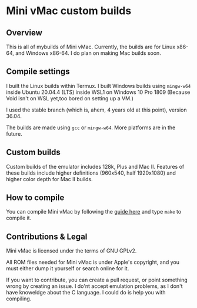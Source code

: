 # Mini vMac custom builds
## Overview
This is all of mybuilds of Mini vMac. Currently, the builds are for Linux x86-64, and Windows x86-64. I do plan on making Mac builds soon.

## Compile settings

I built the Linux builds within Termux. I built Windows builds using `mingw-w64` inside Ubuntu 20.04.4 (LTS) inside WSL1 on Windows 10 Pro 1809 (Because Void isn't on WSL yet,too bored on setting up a VM.)


I used the stable branch (which is, ahem, 4 years old at this point), version 36.04.


The builds are made using `gcc` or `mingw-w64`. More platforms are in the future.

## Custom builds

Custom builds of the emulator includes 128k, Plus and Mac II. Features of these builds include higher definitions (960x540, half 1920x1080) and higher color depth for Mac II builds.

## How to compile

You can compile Mini vMac by following the [guide here](https://www.gryphel.com/c/minivmac/build.html) and type `make` to compile it.

## Contributions & Legal

Mini vMac is licensed under the terms of GNU GPLv2.

All ROM files needed for Mini vMac is under Apple's copyright, and you must either dump it yourself or search online for it.

If you want to contribute, you can create a pull request, or point something wrong by creating an issue. I do'nt accept emulation problems, as I don't have knoweldge about the C language. I could do is help you with compiling.
